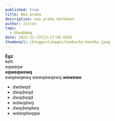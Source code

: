 ```yaml
---
published: true
title: New proba
description: new proba markdown
author: István
tags:
  - bhwqbbwq
date: 2022-11-23T23:27:08.659Z
thumbnail: /blogpostimages/kombucha-bandha.jpeg
---
```

**Egz**\
kett\
eqweqw\
**eqweqwewq**\
ewqewqewq
wewqewqewq
**wewewe**

 - dwdwqd
 - dwqdwqd
 - dwqdwqd
 - wdwqdwq
 - dwqdwqdwq
 - wdwqdwqqw
